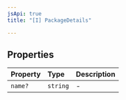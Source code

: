 ```yaml
---
jsApi: true
title: "[I] PackageDetails"

---
```

## Properties

| Property | Type | Description |
| :------ | :------ | :------ |
| `name?` | `string` | - |
